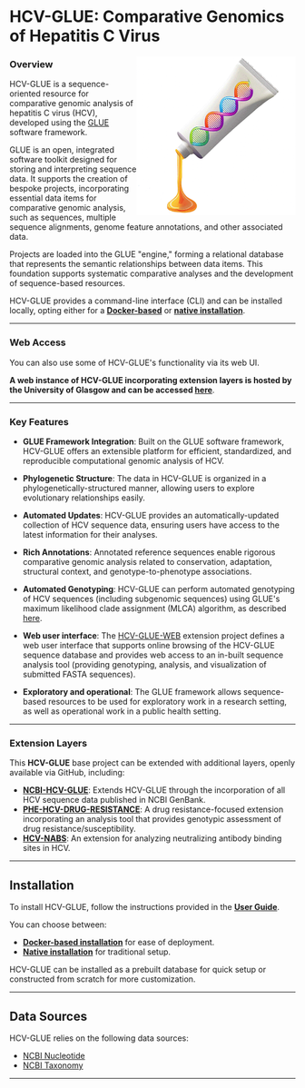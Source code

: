 HCV-GLUE: Comparative Genomics of Hepatitis C Virus
===================================================

<img src="md/glue-logo.png" align="right" alt="" width="280"/>

### Overview

HCV-GLUE is a sequence-oriented resource for comparative genomic analysis of hepatitis C virus (HCV), developed using the [GLUE](https://github.com/giffordlabcvr/gluetools) software framework.

GLUE is an open, integrated software toolkit designed for storing and interpreting sequence data. It supports the creation of bespoke projects, incorporating essential data items for comparative genomic analysis, such as sequences, multiple sequence alignments, genome feature annotations, and other associated data.

Projects are loaded into the GLUE "engine," forming a relational database that represents the semantic relationships between data items. This foundation supports systematic comparative analyses and the development of sequence-based resources.

HCV-GLUE provides a command-line interface (CLI) and can be installed locally, opting either for a **[Docker-based](https://github.com/giffordlabcvr/HCV-GLUE/wiki/Docker-Installation)** or **[native installation](https://github.com/giffordlabcvr/HCV-GLUE/wiki/Native-Installation)**.

* * * * *

### Web Access

You can also use some of HCV-GLUE's functionality via its web UI.

**A web instance of HCV-GLUE incorporating extension layers is hosted by the University of Glasgow and can be accessed [here](http://hcv-glue.cvr.gla.ac.uk)**.

* * * * *

### Key Features

-   **GLUE Framework Integration**: Built on the GLUE software framework, HCV-GLUE offers an extensible platform for efficient, standardized, and reproducible computational genomic analysis of HCV.

-   **Phylogenetic Structure**: The data in HCV-GLUE is organized in a phylogenetically-structured manner, allowing users to explore evolutionary relationships easily.

-   **Automated Updates**: HCV-GLUE provides an automatically-updated collection of HCV sequence data, ensuring users have access to the latest information for their analyses.

-   **Rich Annotations**: Annotated reference sequences enable rigorous comparative genomic analysis related to conservation, adaptation, structural context, and genotype-to-phenotype associations.

-   **Automated Genotyping**: HCV-GLUE can perform automated genotyping of HCV sequences (including subgenomic sequences) using GLUE's maximum likelihood clade assignment (MLCA) algorithm, as described [here](https://doi.org/10.1186/s12859-018-2459-9).

-   **Web user interface**: The [HCV-GLUE-WEB](https://github.com/giffordlabcvr/HCV-GLUE-WEB) extension project defines a web user interface that supports online browsing of the HCV-GLUE sequence database and provides web access to an in-built sequence analysis tool (providing genotyping, analysis, and visualization of submitted FASTA sequences).

-   **Exploratory and operational**: The GLUE framework allows sequence-based resources to be used for exploratory work in a research setting, as well as operational work in a public health setting.

* * * * *

### Extension Layers

This **HCV-GLUE** base project can be extended with additional layers, openly available via GitHub, including:

-   **[NCBI-HCV-GLUE](https://github.com/giffordlabcvr/NCBI-HCV-GLUE)**: Extends HCV-GLUE through the incorporation of all HCV sequence data published in NCBI GenBank.
-   **[PHE-HCV-DRUG-RESISTANCE](https://github.com/giffordlabcvr/PHE-HCV-DRUG-RESISTANCE)**: A drug resistance-focused extension incorporating an analysis tool that provides genotypic assessment of drug resistance/susceptibility.
-   **[HCV-NABS](https://github.com/giffordlabcvr/HCV-NABS)**: An extension for analyzing neutralizing antibody binding sites in HCV.

* * * * *


Installation
------------

To install HCV-GLUE, follow the instructions provided in the **[User Guide](https://github.com/giffordlabcvr/HCV-GLUE/wiki)**.

You can choose between:

-   **[Docker-based installation](https://github.com/giffordlabcvr/HCV-GLUE/wiki/Docker-Installation)** for ease of deployment.
-   **[Native installation](https://github.com/giffordlabcvr/HCV-GLUE/wiki/Native-Installation)** for traditional setup.

HCV-GLUE can be installed as a prebuilt database for quick setup or constructed from scratch for more customization.

* * * * *

Data Sources
------------

HCV-GLUE relies on the following data sources:

-   [NCBI Nucleotide](https://www.ncbi.nlm.nih.gov/nuccore)
-   [NCBI Taxonomy](https://www.ncbi.nlm.nih.gov/taxonomy)

* * * * * 
